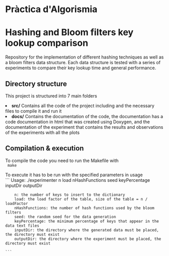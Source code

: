# Pràctica d'Algorismia
# Hashing and Bloom filters key lookup comparison #
Repository for the implementation of different hashing techniques as well as 
a bloom filters data structure. Each data structure is tested with a series of experiments 
to compare their key lookup time and general performance. 

## Directory structure ##
This project is structured into 7 main folders 
    <li><b>src/</b> Contains all the code of the project including and the necessary files to compile it
    		   and run it</li>
    <li><b>docs/</b> Contains the documentation of the code, the documentation has a code 
    		    documentation in html that was created using Doxygen, and the documentation of the 
    		    experiment that contains the results and observations of the experiments with 
    		    all the plots</li>



## Compilation & execution ##
To compile the code you need to run  the Makefile with<br>
    ``` make```
    
To execute it has to be run with the specified parameters in usage<br>
	``` Usage: ./experimenter n load nHashFunctions seed keyPercentage inputDir outputDir

	    n: the number of keys to insert to the dictionary 
	    load: the load factor of the table, size of the table = n / loadFactor
	    nHashFunctions: the number of hash functions used by the bloom filters
	    seed: the random seed for the data generation
	    keyPercentage: the minimum percentage of keys that appear in the data text files
	    inputDir: the directory where the generated data must be placed, the directory must exist
	    outputDir: the directory where the experiment must be placed, the directory must exist

	```
	


